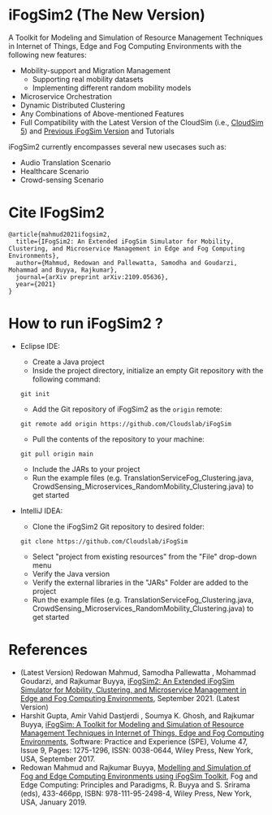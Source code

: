 # iFogSim2 (The New Version)
A Toolkit for Modeling and Simulation of Resource Management Techniques in Internet of Things, Edge and Fog Computing Environments with the following new features:
 * Mobility-support and Migration Management
   * Supporting real mobility datasets
   * Implementing different random mobility models 
 * Microservice Orchestration
 * Dynamic Distributed Clustering
 * Any Combinations of Above-mentioned Features
 * Full Compatibility with the Latest Version of the CloudSim (i.e., [CloudSim 5](https://github.com/Cloudslab/cloudsim/releases)) and [Previous iFogSim Version](https://github.com/Cloudslab/iFogSim1) and Tutorials

iFogSim2 currently encompasses several new usecases such as:
 * Audio Translation Scenario
 * Healthcare Scenario
 * Crowd-sensing Scenario

# Cite IFogSim2
```
@article{mahmud2021ifogsim2,
  title={IFogSim2: An Extended iFogSim Simulator for Mobility, Clustering, and Microservice Management in Edge and Fog Computing Environments},
  author={Mahmud, Redowan and Pallewatta, Samodha and Goudarzi, Mohammad and Buyya, Rajkumar},
  journal={arXiv preprint arXiv:2109.05636},
  year={2021}
}
```

# How to run iFogSim2 ?
* Eclipse IDE:
  * Create a Java project
  * Inside the project directory, initialize an empty Git repository with the following command:
  ```
  git init
  ```
  * Add the Git repository of iFogSim2 as the `origin` remote:
  ```
  git remote add origin https://github.com/Cloudslab/iFogSim
  ```
  * Pull the contents of the repository to your machine:
  ```
  git pull origin main
  ```
  * Include the JARs to your project  
  * Run the example files (e.g. TranslationServiceFog_Clustering.java, CrowdSensing_Microservices_RandomMobility_Clustering.java) to get started

* IntelliJ IDEA:
  * Clone the iFogSim2 Git repository to desired folder:
  ```
  git clone https://github.com/Cloudslab/iFogSim
  ```
  * Select "project from existing resources" from the "File" drop-down menu
  * Verify the Java version
  * Verify the external libraries in the "JARs" Folder are added to the project
  * Run the example files (e.g. TranslationServiceFog_Clustering.java, CrowdSensing_Microservices_RandomMobility_Clustering.java) to get started


# References
 * (Latest Version) Redowan Mahmud, Samodha Pallewatta , Mohammad Goudarzi, and Rajkumar Buyya, <A href="https://arxiv.org/abs/2109.05636">iFogSim2: An Extended iFogSim Simulator for Mobility, Clustering, and Microservice Management in Edge and Fog Computing Environments</A>, September 2021. (Latest Version)
 * Harshit Gupta, Amir Vahid Dastjerdi , Soumya K. Ghosh, and Rajkumar Buyya, <A href="http://www.buyya.com/papers/iFogSim.pdf">iFogSim: A Toolkit for Modeling and Simulation of Resource Management Techniques in Internet of Things, Edge and Fog Computing Environments</A>, Software: Practice and Experience (SPE), Volume 47, Issue 9, Pages: 1275-1296, ISSN: 0038-0644, Wiley Press, New York, USA, September 2017.
 * Redowan Mahmud and Rajkumar Buyya, <A href="http://www.buyya.com/papers/iFogSim-Tut.pdf">Modelling and Simulation of Fog and Edge Computing Environments using iFogSim Toolkit</A>, Fog and Edge Computing: Principles and Paradigms, R. Buyya and S. Srirama (eds), 433-466pp, ISBN: 978-111-95-2498-4, Wiley Press, New York, USA, January 2019.


